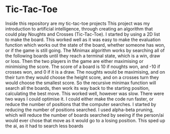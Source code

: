 # Tic-Tac-Toe
Inside this repository are my tic-tac-toe projects
This project was my introduction to artificial intelligence, through creating an algorithm that could play Noughts and Crosses (Tic-Tac-Toe). I started by using a 2D list to make the board. This worked well as it was easy to make the evaluation function which works out the state of the board, whether someone has won, or if the game is still going.
The Minimax algorithm works by searching all of the following boards until they reach a terminal state, which is a win, draw or loss. Then the two players in the game are either maximising or minimising the score. The score of a board is 10 if noughts won, and -10 if crosses won, and 0 if it is a draw. The noughts would be maximising, and on their turn they would choose the height score, and on a crosses turn they would choose the smallest score. So the recursive minimax function will search all the boards, then work its way back to the starting position, calculating the best move. 
This worked well, however was slow. There were two ways I could optimise it. I could either make the code run faster, or reduce the number of positions that the computer searches. I started by reducing the number of positions searched. I used alpha-beta pruning, which will reduce the number of boards searched by seeing if the person/ai would ever chose that move as it would go to a losing position. This sped up the ai, as it had to search less boards
